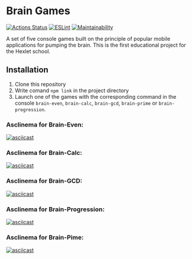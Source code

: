 # Brain Games
[![Actions Status](https://github.com/ArkadiyKonstantinov/frontend-project-lvl1/workflows/hexlet-check/badge.svg)](https://github.com/ArkadiyKonstantinov/frontend-project-lvl1/actions) [![ESLint](https://github.com/ArkadiyKonstantinov/frontend-project-lvl1/actions/workflows/eslint.yml/badge.svg)](https://github.com/ArkadiyKonstantinov/frontend-project-lvl1/actions/workflows/eslint.yml) [![Maintainability](https://api.codeclimate.com/v1/badges/c4dacddea91489587a2d/maintainability)](https://codeclimate.com/github/ArkadiyKonstantinov/frontend-project-lvl1/maintainability)

A set of five console games built on the principle of popular mobile applications for pumping the brain. This is the first educational project for the Hexlet school.

## Installation
1. Clone this repository
2. Write comand `npm link` in the project directory
3. Launch one of the games with the corresponding command in the console `brain-even`, `brain-calc`, `brain-gcd`, `brain-prime` or `brain-progression`.

### Asclinema for Brain-Even:
[![asciicast](https://asciinema.org/a/3xifb2btDtVPu3lGd2P9tKuqG.svg)](https://asciinema.org/a/3xifb2btDtVPu3lGd2P9tKuqG)

### Asclinema for Brain-Calc:
[![asciicast](https://asciinema.org/a/qapWgcLdDQm63R6JtrC5M9RWW.svg)](https://asciinema.org/a/qapWgcLdDQm63R6JtrC5M9RWW)

### Asclinema for Brain-GCD:
[![asciicast](https://asciinema.org/a/TVWB0O77cmlnmCtunAInqASda.svg)](https://asciinema.org/a/TVWB0O77cmlnmCtunAInqASda)

### Asclinema for Brain-Progression:
[![asciicast](https://asciinema.org/a/WXswKOeJCmf9qTvOzIfGcXzWi.svg)](https://asciinema.org/a/WXswKOeJCmf9qTvOzIfGcXzWi)

### Asclinema for Brain-Pime:
[![asciicast](https://asciinema.org/a/zurltW4v4tMFNlQJJrGOFdGMa.svg)](https://asciinema.org/a/zurltW4v4tMFNlQJJrGOFdGMa)
